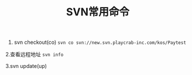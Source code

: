 ﻿---
title: SVN常用命令
categories :
- 技术
tags :
- svn
---

 1. svn checkout(co)
`svn co svn://new.svn.playcrab-inc.com/kos/Paytest`

2.查看远程地址
`svn info`

3.svn update(up)
